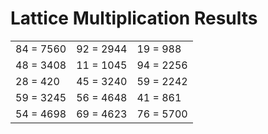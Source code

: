 # Lattice Multiplication Results

|   |   |   |
|---|---|---|
| 84 = 7560 | 92 = 2944 | 19 = 988 |
| 48 = 3408 | 11 = 1045 | 94 = 2256 |
| 28 = 420 | 45 = 3240 | 59 = 2242 |
| 59 = 3245 | 56 = 4648 | 41 = 861 |
| 54 = 4698 | 69 = 4623 | 76 = 5700 |
